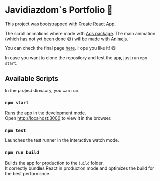 # Javidiazdom`s Portfolio 🏀

This project was bootstrapped with [Create React App](https://github.com/facebook/create-react-app).

The scroll animations where made with [Aos package](https://michalsnik.github.io/aos/). The main animation (which has not yet been done 😅) will be made with [Animejs](https://animejs.com/).

You can check the final page [here](https://javidiazdom.github.io/portfolio/). Hope you like it! 😋

In case you want to clone the repository and test the app, just run `npm start`.

## Available Scripts

In the project directory, you can run:

### `npm start`

Runs the app in the development mode.<br>
Open [http://localhost:3000](http://localhost:3000) to view it in the browser.

### `npm test`

Launches the test runner in the interactive watch mode.<br>

### `npm run build`

Builds the app for production to the `build` folder.<br>
It correctly bundles React in production mode and optimizes the build for the best performance.

